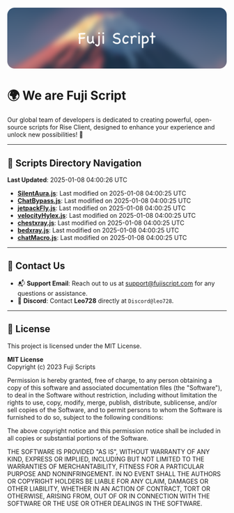 ![Banner](.github/b.webp)

# 🌍 **We are Fuji Script**

Our global team of developers is dedicated to creating powerful, open-source scripts for Rise Client, designed to enhance your experience and unlock new possibilities! 🌟

---
<!-- SCRIPTS_NAVIGATION_START -->
## 📂 **Scripts Directory Navigation**

**Last Updated**: 2025-01-08 04:00:26 UTC

- **[SilentAura.js](scripts/SilentAura.js)**: Last modified on 2025-01-08 04:00:25 UTC
- **[ChatBypass.js](scripts/ChatBypass.js)**: Last modified on 2025-01-08 04:00:25 UTC
- **[jetpackFly.js](scripts/jetpackFly.js)**: Last modified on 2025-01-08 04:00:25 UTC
- **[velocityHylex.js](scripts/velocityHylex.js)**: Last modified on 2025-01-08 04:00:25 UTC
- **[chestxray.js](scripts/chestxray.js)**: Last modified on 2025-01-08 04:00:25 UTC
- **[bedxray.js](scripts/bedxray.js)**: Last modified on 2025-01-08 04:00:25 UTC
- **[chatMacro.js](scripts/chatMacro.js)**: Last modified on 2025-01-08 04:00:25 UTC

<!-- SCRIPTS_NAVIGATION_END -->

---

## 💬 **Contact Us**  
- 📬 **Support Email**: Reach out to us at [support@fujiscript.com](mailto:support@fujiscript.com) for any questions or assistance.  
- 💬 **Discord**: Contact **Leo728** directly at `Discord@leo728`.

---

## 📜 **License**

This project is licensed under the MIT License.  

**MIT License**  
Copyright (c) 2023 Fuji Scripts  

Permission is hereby granted, free of charge, to any person obtaining a copy of this software and associated documentation files (the "Software"), to deal in the Software without restriction, including without limitation the rights to use, copy, modify, merge, publish, distribute, sublicense, and/or sell copies of the Software, and to permit persons to whom the Software is furnished to do so, subject to the following conditions:  

The above copyright notice and this permission notice shall be included in all copies or substantial portions of the Software.  

THE SOFTWARE IS PROVIDED "AS IS", WITHOUT WARRANTY OF ANY KIND, EXPRESS OR IMPLIED, INCLUDING BUT NOT LIMITED TO THE WARRANTIES OF MERCHANTABILITY, FITNESS FOR A PARTICULAR PURPOSE AND NONINFRINGEMENT. IN NO EVENT SHALL THE AUTHORS OR COPYRIGHT HOLDERS BE LIABLE FOR ANY CLAIM, DAMAGES OR OTHER LIABILITY, WHETHER IN AN ACTION OF CONTRACT, TORT OR OTHERWISE, ARISING FROM, OUT OF OR IN CONNECTION WITH THE SOFTWARE OR THE USE OR OTHER DEALINGS IN THE SOFTWARE.  
